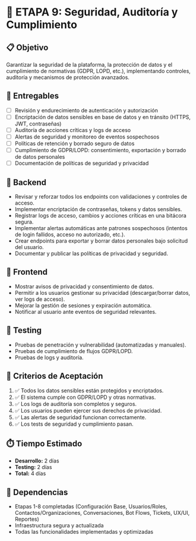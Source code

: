 # 🚀 ETAPA 9: Seguridad, Auditoría y Cumplimiento

## 📋 Objetivo
Garantizar la seguridad de la plataforma, la protección de datos y el cumplimiento de normativas (GDPR, LOPD, etc.), implementando controles, auditoría y mecanismos de protección avanzados.

## 🎯 Entregables
- [ ] Revisión y endurecimiento de autenticación y autorización
- [ ] Encriptación de datos sensibles en base de datos y en tránsito (HTTPS, JWT, contraseñas)
- [ ] Auditoría de acciones críticas y logs de acceso
- [ ] Alertas de seguridad y monitoreo de eventos sospechosos
- [ ] Políticas de retención y borrado seguro de datos
- [ ] Cumplimiento de GDPR/LOPD: consentimiento, exportación y borrado de datos personales
- [ ] Documentación de políticas de seguridad y privacidad

## 🔧 Backend
- Revisar y reforzar todos los endpoints con validaciones y controles de acceso.
- Implementar encriptación de contraseñas, tokens y datos sensibles.
- Registrar logs de acceso, cambios y acciones críticas en una bitácora segura.
- Implementar alertas automáticas ante patrones sospechosos (intentos de login fallidos, acceso no autorizado, etc.).
- Crear endpoints para exportar y borrar datos personales bajo solicitud del usuario.
- Documentar y publicar las políticas de privacidad y seguridad.

## 🎨 Frontend
- Mostrar avisos de privacidad y consentimiento de datos.
- Permitir a los usuarios gestionar su privacidad (descargar/borrar datos, ver logs de acceso).
- Mejorar la gestión de sesiones y expiración automática.
- Notificar al usuario ante eventos de seguridad relevantes.

## 🧪 Testing
- Pruebas de penetración y vulnerabilidad (automatizadas y manuales).
- Pruebas de cumplimiento de flujos GDPR/LOPD.
- Pruebas de logs y auditoría.

## 🚀 Criterios de Aceptación
1. ✅ Todos los datos sensibles están protegidos y encriptados.
2. ✅ El sistema cumple con GDPR/LOPD y otras normativas.
3. ✅ Los logs de auditoría son completos y seguros.
4. ✅ Los usuarios pueden ejercer sus derechos de privacidad.
5. ✅ Las alertas de seguridad funcionan correctamente.
6. ✅ Los tests de seguridad y cumplimiento pasan.

## ⏱️ Tiempo Estimado
- **Desarrollo:** 2 días
- **Testing:** 2 días
- **Total:** 4 días

## 🔗 Dependencias
- Etapas 1-8 completadas (Configuración Base, Usuarios/Roles, Contactos/Organizaciones, Conversaciones, Bot Flows, Tickets, UX/UI, Reportes)
- Infraestructura segura y actualizada
- Todas las funcionalidades implementadas y optimizadas 